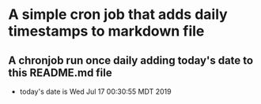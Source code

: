 A simple cron job that adds daily timestamps to markdown file
============================================================
## A chronjob run once daily adding today's date to this README.md file
* today's date is Wed Jul 17 00:30:55 MDT 2019
